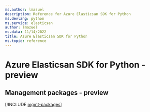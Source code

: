 ```yaml
---
ms.author: lmazuel
description: Reference for Azure Elasticsan SDK for Python
ms.devlang: python
ms.service: elasticsan
author: lmazuel
ms.data: 11/14/2022
title: Azure Elasticsan SDK for Python
ms.topic: reference
---
```

# Azure Elasticsan SDK for Python - preview

## Management packages - preview
[!INCLUDE [mgmt-packages](elasticsan-mgmt-index.md)]